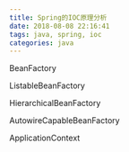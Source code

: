 ```yaml
---
title: Spring的IOC原理分析
date: 2018-08-08 22:16:41
tags: java, spring, ioc
categories: java
---
```


BeanFactory

ListableBeanFactory

HierarchicalBeanFactory

AutowireCapableBeanFactory

ApplicationContext